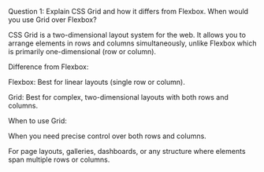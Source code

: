 Question 1: Explain CSS Grid and how it differs from Flexbox. When would you use Grid over Flexbox?

CSS Grid is a two-dimensional layout system for the web. It allows you to arrange elements in rows and columns simultaneously, unlike Flexbox which is primarily one-dimensional (row or column).

Difference from Flexbox:

Flexbox: Best for linear layouts (single row or column).

Grid: Best for complex, two-dimensional layouts with both rows and columns.

When to use Grid:

When you need precise control over both rows and columns.

For page layouts, galleries, dashboards, or any structure where elements span multiple rows or columns.
